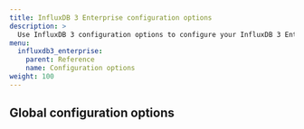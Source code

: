 ```yaml
---
title: InfluxDB 3 Enterprise configuration options
description: >
  Use InfluxDB 3 configuration options to configure your InfluxDB 3 Enterprise server.
menu:
  influxdb3_enterprise:
    parent: Reference
    name: Configuration options
weight: 100
---
```


## Global configuration options

